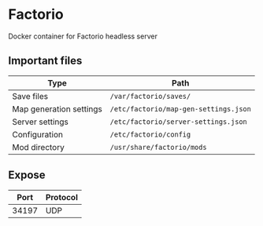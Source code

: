 # Factorio
Docker container for Factorio headless server

## Important files

| Type | Path |
|---|---|
| Save files | `/var/factorio/saves/` |
| Map generation settings | `/etc/factorio/map-gen-settings.json` |
| Server settings | `/etc/factorio/server-settings.json` |
| Configuration | `/etc/factorio/config` |
| Mod directory | `/usr/share/factorio/mods` |

## Expose

| Port| Protocol|
|---|---|
| 34197 | UDP |